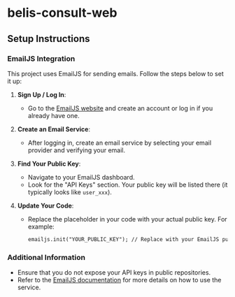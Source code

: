 # belis-consult-web

## Setup Instructions

### EmailJS Integration

This project uses EmailJS for sending emails. Follow the steps below to set it up:

1. **Sign Up / Log In**: 
   - Go to the [EmailJS website](https://www.emailjs.com/) and create an account or log in if you already have one.

2. **Create an Email Service**: 
   - After logging in, create an email service by selecting your email provider and verifying your email.

3. **Find Your Public Key**: 
   - Navigate to your EmailJS dashboard.
   - Look for the "API Keys" section. Your public key will be listed there (it typically looks like `user_xxx`).

4. **Update Your Code**: 
   - Replace the placeholder in your code with your actual public key. For example:
     ```html
     emailjs.init("YOUR_PUBLIC_KEY"); // Replace with your EmailJS public key
     ```

### Additional Information

- Ensure that you do not expose your API keys in public repositories.
- Refer to the [EmailJS documentation](https://www.emailjs.com/docs/) for more details on how to use the service.